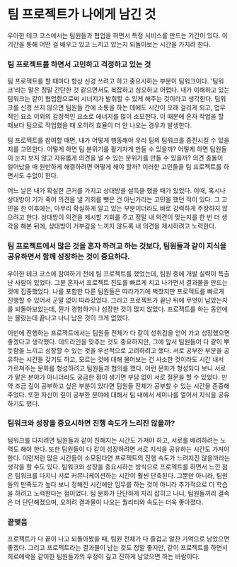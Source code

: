 # 팀 프로젝트가 나에게 남긴 것

우아한 테크 코스에서는 팀원들과 협업을 하면서 특정 서비스를 만드는 기간이 있다. 이 기간을 통해 어떤 걸 배우고 있고 느끼고 있는지 되돌아보는 시간을 가지려 한다.

### 팀 프로젝트를 하면서 고민하고 걱정하고 있는 것

팀 프로젝트를 할 때마다 항상 신경 쓰려고 하고 중요시하는 부분이 팀워크이다. '팀워크'라는 말은 정말 간단한 것 같으면서도 복잡하고 심오하고 어렵다. 내가 이해하고 있는 팀워크는 같이 협업함으로써 시너지가 발휘할 수 있게 해주는 것이라고 생각한다. 팀워크를 신경 쓰지 않으면 팀원들 간에 소통을 하는 데에도 시간이 오래 걸리게 되고, 업무적인 요소 이외의 감정적인 요소로 에너지를 많이 소모한다. 이 때문에 혼자 작업을 할 때보다 팀으로 작업했을 때 오히려 효율이 더 안 나오는 경우가 발생한다.

팀 프로젝트를 참여할 때면, 내가 어떻게 행동해야 우리 팀의 팀워크를 증진시킬 수 있을지를 고민한다. 어떻게 하면 팀 분위기를 활기차게 만들 수 있을까? 어떻게 하면 팀원들이 눈치 보지 않고 자유롭게 의견을 낼 수 있는 분위기를 만들 수 있을까? 의견 충돌이 일어났을 때 원만하게 해결하려면 어떻게 해야 할까? 이러한 고민들을 팀 프로젝트를 하면서도 수없이 한다.

어느 날은 내가 확실한 근거를 가지고 상대방을 설득을 했을 때가 있었다. 이때, 혹시나 상대방이 기가 죽어 의견을 낼 기회를 뺏은 건 아닌가라는 고민을 했던 적이 있다. 그 고민을 한 이후에는, 아무리 확실하게 알고 있는 부분이더라도 바로 강력하게 주장하지 않으려고 한다. 상대방이 의견을 제시할 기회를 주고 정말 내 의견이 맞는지를 한 번 더 생각을 해본 뒤에, 상대방이 거부감을 느끼지 않도록 내 의견을 제시하려고 노력한다.


### 팀 프로젝트에서 많은 것을 혼자 하려고 하는 것보다, 팀원들과 같이 지식을 공유하면서 함께 성장하는 것이 중요하다.

우아한 테크 코스에 참여하기 전에 팀 프로젝트를 했었는데, 팀원 중에 개발 실력이 특출난 사람이 있었다. 그분 혼자서 프로젝트 진도를 빠르게 치고 나가면서 결과물을 만드는 것에 집중했었다. 나를 포함한 다른 팀원들은 따라가기에 벅찼지만 프로젝트를 빠르게 진행할 수 있어서 군말 없이 따라갔었다. 그러고 프로젝트가 끝난 뒤에 무엇이 남았는지를 되돌아보았는데, 뭔가 경험하거나 성장한 것이 많지 않았다. 프로젝트를 하는 동안에는 몰랐는데 끝나고 나니 남은 것이 크게 없었다.

이번에 진행하는 프로젝트에서는 팀원들 전체가 다 같이 성취감을 얻어 가고 성장했으면 좋겠다고 생각했다. 데드라인을 맞추는 것도 중요하지만, 그에 앞서 팀원들이 다 같이 뿌듯함을 느끼고 성장할 수 있는 것을 우선적으로 고려하려고 했다. 서로 공부한 부분을 공유하는 시간을 갖기도 하고, 모르는 것에 대해 물어보는 건 사소한 것이라도 시간 내서 가르쳐주는 문화를 형성하려고 팀원들과 협의를 했다. 이런 문화가 형성되다 보니 서로가 맡은 분야가 아니더라도 궁금한 점이 생기면 부담 없이 서로 질문을 할 수 있었다. 만약 조금 깊이 공부하고 싶은 부분이 있다면 팀원들 전체가 공부할 수 있는 시간을 존중해 주었다. 또한 자신이 깊이 공부한 분야에 대해서 팀 내에서 세미나를 열어서 지식을 공유하기도 했다.

### 팀워크와 성장을 중요시하면 진행 속도가 느리진 않을까?
팀워크를 다지려면 팀원들과 같이 친해지는 시간도 가져야 하고, 서로를 배려하려는 노력도 해야 한다. 또한 팀원들이 다 같이 성장하려면 서로 지식을 공유하는 시간도 가져야 한다. 이런저런 많은 시간들이 소모된다면 프로젝트의 진행 속도가 느려지진 않을까라는 생각을 할 수도 있다. 팀워크와 성장을 중요시하는 방식으로 프로젝트를 하면서 느낀 점은 팀워크를 다지니 서로 커뮤니케이션하는 시간이 훨씬 단축된다. 그뿐만 아니라, 팀원들의 만족도가 높다 보니 정해진 시간에만 임무를 하는 것이 아니라 추가적으로 더 학습을 하려고 노력한다는 점이었다. 팀 문화가 단단하게 자리 잡히고 나니, 팀원들끼리 결속은 더 단단해졌으며, 오히려 결과물이 나오는 퀄리티와 속도는 더욱 좋아졌다.

### 끝맺음
프로젝트가 다 끝이 나고 되돌아봤을 때, 팀원 전체가 다 즐겁고 알찬 기억으로 남았으면 좋겠다. 그리고 프로젝트라는 결과물이 남는 것도 정말 좋지만, 같이 프로젝트를 하면서 희로애락을 같이한 팀원들과의 우정이 깊고 진하게 남았으면 하는 바람이다.
